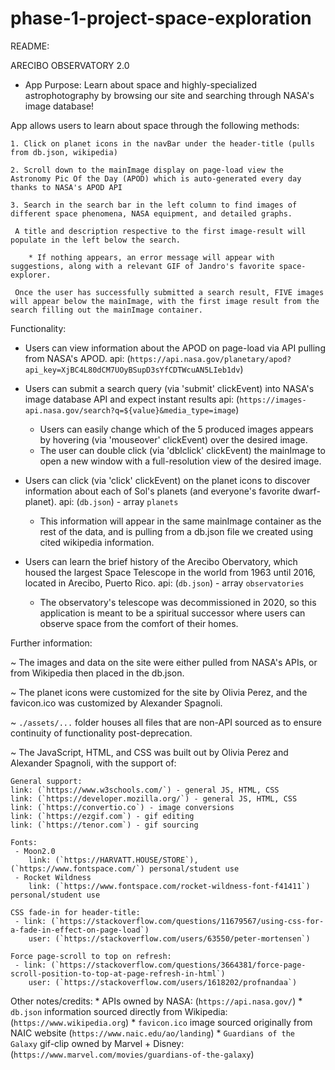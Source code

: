 # phase-1-project-space-exploration

README:


ARECIBO OBSERVATORY 2.0


* App Purpose: Learn about space and highly-specialized astrophotography by browsing our site and searching through NASA's image database!


App allows users to learn about space through the following methods:

	1. Click on planet icons in the navBar under the header-title (pulls from db.json, wikipedia)

	2. Scroll down to the mainImage display on page-load view the Astronomy Pic Of the Day (APOD) which is auto-generated every day thanks to NASA's APOD API

	3. Search in the search bar in the left column to find images of different space phenomena, NASA equipment, and detailed graphs.
        
     A title and description respective to the first image-result will populate in the left below the search.
        
        * If nothing appears, an error message will appear with suggestions, along with a relevant GIF of Jandro's favorite space-explorer.

     Once the user has successfully submitted a search result, FIVE images will appear below the mainImage, with the first image result from the search filling out the mainImage container.


Functionality:

- Users can view information about the APOD on page-load via API pulling from NASA's APOD.
    api: (`https://api.nasa.gov/planetary/apod?api_key=XjBC4L80dCM7UOyBSupD3sYfCDTWcuAN5LIeb1dv`)

- Users can submit a search query (via 'submit' clickEvent) into NASA's image database API and expect instant results
    api: (`https://images-api.nasa.gov/search?q=${value}&media_type=image`)
    - Users can easily change which of the 5 produced images appears by hovering (via 'mouseover' clickEvent) over the desired image.
    - The user can double click (via 'dblclick' clickEvent) the mainImage to open a new window with a full-resolution view of the desired image.

- Users can click (via 'click' clickEvent) on the planet icons to discover information about each of Sol's planets (and everyone's favorite dwarf-planet).
    api: (`db.json`) - array `planets`
    - This information will appear in the same mainImage container as the rest of the data, and is pulling from a db.json file we created using cited wikipedia information.

- Users can learn the brief history of the Arecibo Obervatory, which housed the largest Space Telescope in the world from 1963 until 2016, located in Arecibo, Puerto Rico.
    api: (`db.json`) - array `observatories`
    * The observatory's telescope was decommissioned in 2020, so this application is meant to be a spiritual successor where users can observe space from the comfort of their homes.


Further information:

~ The images and data on the site were either pulled from NASA's APIs, or from Wikipedia then placed in the db.json.

~ The planet icons were customized for the site by Olivia Perez, and the favicon.ico was customized by Alexander Spagnoli.

~ `./assets/...` folder houses all files that are non-API sourced as to ensure continuity of functionality post-deprecation.

~ The JavaScript, HTML, and CSS was built out by Olivia Perez and Alexander Spagnoli, with the support of:

    General support:
    link: (`https://www.w3schools.com/`) - general JS, HTML, CSS
    link: (`https://developer.mozilla.org/`) - general JS, HTML, CSS
    link: (`https://convertio.co`) - image conversions
    link: (`https://ezgif.com`) - gif editing
    link: (`https://tenor.com`) - gif sourcing

    Fonts:
     - Moon2.0
        link: (`https://HARVATT.HOUSE/STORE`), (`https://www.fontspace.com/`) personal/student use
     - Rocket Wildness
        link: (`https://www.fontspace.com/rocket-wildness-font-f41411`) personal/student use

    CSS fade-in for header-title:
     - link: (`https://stackoverflow.com/questions/11679567/using-css-for-a-fade-in-effect-on-page-load`)
        user: (`https://stackoverflow.com/users/63550/peter-mortensen`)
    
    Force page-scroll to top on refresh:
     - link: (`https://stackoverflow.com/questions/3664381/force-page-scroll-position-to-top-at-page-refresh-in-html`)
        user: (`https://stackoverflow.com/users/1618202/profnandaa`)
    
Other notes/credits:
    * APIs owned by NASA: (`https://api.nasa.gov/`)
    * `db.json` information sourced directly from Wikipedia: (`https://www.wikipedia.org`)
    * `favicon.ico` image sourced originally from NAIC website (`https://www.naic.edu/ao/landing`)
    * `Guardians of the Galaxy` gif-clip owned by Marvel + Disney: (`https://www.marvel.com/movies/guardians-of-the-galaxy`)